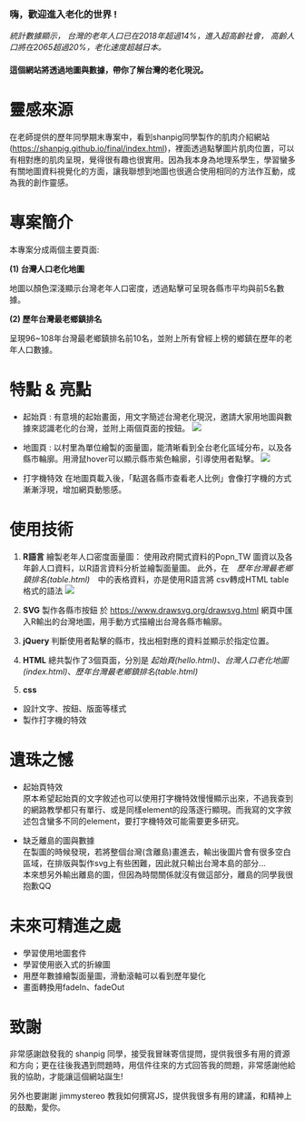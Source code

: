 

### 嗨，歡迎進入老化的世界 !

*統計數據顯示，*
*台灣的老年人口已在2018年超過14%，進入超高齡社會，*
*高齡人口將在2065超過20%，老化速度超越日本。*

#### 這個網站將透過地圖與數據，帶你了解台灣的老化現況。

# 靈感來源

在老師提供的歷年同學期末專案中，看到shanpig同學製作的肌肉介紹網站(https://shanpig.github.io/final/index.html)，裡面透過點擊圖片肌肉位置，可以有相對應的肌肉呈現，覺得很有趣也很實用。因為我本身為地理系學生，學習蠻多有關地圖資料視覺化的方面，讓我聯想到地圖也很適合使用相同的方法作互動，成為我的創作靈感。

# 專案簡介

本專案分成兩個主要頁面:


**(1) 台灣人口老化地圖**

地圖以顏色深淺顯示台灣老年人口密度，透過點擊可呈現各縣市平均與前5名數據。


**(2) 歷年台灣最老鄉鎮排名**

呈現96~108年台灣最老鄉鎮排名前10名，並附上所有曾經上榜的鄉鎮在歷年的老年人口數據。






# 特點 & 亮點

* 起始頁 : 
有意境的起始畫面，用文字簡述台灣老化現況，邀請大家用地圖與數據來認識老化的台灣，並附上兩個頁面的按鈕。
![](https://i.imgur.com/G9qrQuN.jpg)


* 地圖頁 : 
以村里為單位繪製的面量圖，能清晰看到全台老化區域分布，以及各縣市輪廓。用滑鼠hover可以顯示縣市紫色輪廓，引導使用者點擊。
![](https://i.imgur.com/vks4F25.png)


* 打字機特效
在地圖頁載入後，「點選各縣市查看老人比例」會像打字機的方式漸漸浮現，增加網頁動態感。

# 使用技術

1. **R語言**
繪製老年人口密度面量圖：
使用政府開式資料的Popn_TW 圖資以及各年齡人口資料，以R語言資料分析並繪製面量圖。
此外，在　*歷年台灣最老鄉鎮排名(table.html)*　中的表格資料，亦是使用R語言將 csv轉成HTML table格式的語法
![](https://i.imgur.com/er5Ii7V.png)


2. **SVG** 
製作各縣市按鈕
於 https://www.drawsvg.org/drawsvg.html 網頁中匯入R輸出的台灣地圖，用手動方式描繪出台灣各縣市輪廓。

3. **jQuery** 
判斷使用者點擊的縣市，找出相對應的資料並顯示於指定位置。

4. **HTML**
總共製作了3個頁面，分別是 *起始頁(hello.html)*、*台灣人口老化地圖(index.html)*、*歷年台灣最老鄉鎮排名(table.html)*

5. **css**
* 設計文字、按鈕、版面等樣式
* 製作打字機的特效



# 遺珠之憾

* 起始頁特效<br>
原本希望起始頁的文字敘述也可以使用打字機特效慢慢顯示出來，不過我查到的網路教學都只有單行、或是同樣element的段落逐行顯現。而我寫的文字敘述包含蠻多不同的element，要打字機特效可能需要更多研究。

* 缺乏離島的圖與數據<br>
在製圖的時候發現，若將整個台灣(含離島)畫進去，輸出後圖片會有很多空白區域，在排版與製作svg上有些困難，因此就只輸出台灣本島的部分...<br>本來想另外輸出離島的圖，但因為時間關係就沒有做這部分，離島的同學我很抱歉QQ



# 未來可精進之處

* 學習使用地圖套件
* 學習使用嵌入式的折線圖
* 用歷年數據繪製面量圖，滑動滾軸可以看到歷年變化
* 畫面轉換用fadeIn、fadeOut

# 致謝

非常感謝啟發我的 shanpig 同學，接受我冒昧寄信提問，提供我很多有用的資源和方向；更在往後我遇到問題時，用信件往來的方式回答我的問題，非常感謝他給我的協助，才能讓這個網站誕生!

另外也要謝謝 jimmystereo 教我如何撰寫JS，提供我很多有用的建議，和精神上的鼓勵，愛你。






